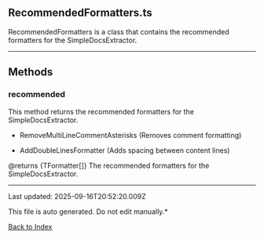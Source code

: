 ## RecommendedFormatters.ts





 RecommendedFormatters is a class that contains the recommended formatters for the SimpleDocsExtractor.

 



---



## Methods



### **recommended**

 This method returns the recommended formatters for the SimpleDocsExtractor.

 - RemoveMultiLineCommentAsterisks (Removes comment formatting)

 - AddDoubleLinesFormatter (Adds spacing between content lines)



 @returns {TFormatter[]} The recommended formatters for the SimpleDocsExtractor.

 



---



Last updated: 2025-09-16T20:52:20.009Z



This file is auto generated. Do not edit manually.*



[Back to Index](./index.md)
